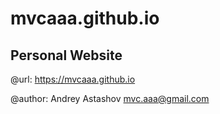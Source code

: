 # mvcaaa.github.io

## Personal Website

@url: https://mvcaaa.github.io

@author: Andrey Astashov <mvc.aaa@gmail.com>
